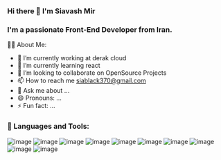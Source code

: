 ### Hi there 👋 I'm Siavash Mir
### I'm a passionate Front-End Developer from Iran.
<!--
**siahvosh/siahvosh** is a ✨ _special_ ✨ repository because its `README.md` (this file) appears on your GitHub profile.
-->
🙋‍♂️ About Me:

- 🔭 I’m currently working at derak cloud
- 🌱 I’m currently learning react
- 👯 I’m looking to collaborate on OpenSource Projects
- 📫 How to reach me siablack370@gmail.com
- 💬 Ask me about ...
- 😄 Pronouns: ...
- ⚡ Fun fact: ...

### 🚀 Languages and Tools:

![image](https://github.com/siahvosh/siahvosh/assets/110711504/8ecd250b-d0ce-4540-bb3c-5977662e1e51)
![image](https://github.com/siahvosh/siahvosh/assets/110711504/87311033-f10b-4ab1-a6f2-45f4b124a426)
![image](https://github.com/siahvosh/siahvosh/assets/110711504/ecfa4c9c-da32-4d05-afc6-8fcf2ff35b5e)
![image](https://github.com/siahvosh/siahvosh/assets/110711504/ed9a83aa-328e-4530-bc2e-2c4420a457e0)
![image](https://github.com/siahvosh/siahvosh/assets/110711504/0ff02e31-d489-42c1-bc2f-ceaab817b98e)
![image](https://github.com/siahvosh/siahvosh/assets/110711504/088d22b2-0076-41ac-95be-eca48e25bc76)
![image](https://github.com/siahvosh/siahvosh/assets/110711504/7b4662ae-b3f6-497f-b161-59a14bd5d76e)
![image](https://github.com/siahvosh/siahvosh/assets/110711504/16c10ba4-969c-4206-b61e-dbd3ea21bcbf)
![image](https://github.com/siahvosh/siahvosh/assets/110711504/f0650250-d722-4c63-be65-8ca95f02b8c2)
![image](https://github.com/siahvosh/siahvosh/assets/110711504/21c303c6-8652-4e54-a1f3-aa2db53bac34)














